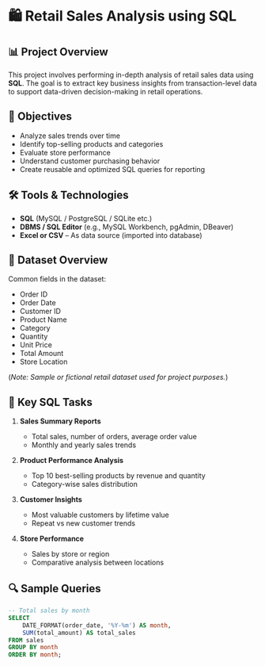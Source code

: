 # 🛍️ Retail Sales Analysis using SQL

## 📊 Project Overview

This project involves performing in-depth analysis of retail sales data using **SQL**. The goal is to extract key business insights from transaction-level data to support data-driven decision-making in retail operations.

## 🎯 Objectives

- Analyze sales trends over time  
- Identify top-selling products and categories  
- Evaluate store performance  
- Understand customer purchasing behavior  
- Create reusable and optimized SQL queries for reporting  

## 🛠 Tools & Technologies

- **SQL** (MySQL / PostgreSQL / SQLite etc.)  
- **DBMS / SQL Editor** (e.g., MySQL Workbench, pgAdmin, DBeaver)  
- **Excel or CSV** – As data source (imported into database)  

## 📁 Dataset Overview

Common fields in the dataset:

- Order ID  
- Order Date  
- Customer ID  
- Product Name  
- Category  
- Quantity  
- Unit Price  
- Total Amount  
- Store Location  

(*Note: Sample or fictional retail dataset used for project purposes.*)

## 📌 Key SQL Tasks

1. **Sales Summary Reports**  
   - Total sales, number of orders, average order value  
   - Monthly and yearly sales trends

2. **Product Performance Analysis**  
   - Top 10 best-selling products by revenue and quantity  
   - Category-wise sales distribution

3. **Customer Insights**  
   - Most valuable customers by lifetime value  
   - Repeat vs new customer trends

4. **Store Performance**  
   - Sales by store or region  
   - Comparative analysis between locations

## 🔍 Sample Queries

```sql
-- Total sales by month
SELECT 
    DATE_FORMAT(order_date, '%Y-%m') AS month,
    SUM(total_amount) AS total_sales
FROM sales
GROUP BY month
ORDER BY month;
